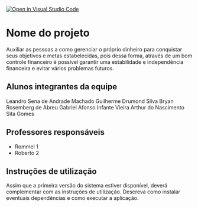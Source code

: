 [![Open in Visual Studio Code](https://classroom.github.com/assets/open-in-vscode-c66648af7eb3fe8bc4f294546bfd86ef473780cde1dea487d3c4ff354943c9ae.svg)](https://classroom.github.com/online_ide?assignment_repo_id=7699279&assignment_repo_type=AssignmentRepo)
# Nome do projeto

Auxiliar as pessoas a como gerenciar o próprio dinheiro para conquistar seus objetivos e metas estabelecidas, pois dessa forma, através de um bom controle financeiro é possível garantir uma estabilidade e independência financeira e evitar vários problemas futuros. 

## Alunos integrantes da equipe

Leandro Sena de Andrade Machado
Guilherme Drumond Silva
Bryan Rosemberg de Abreu
Gabriel Afonso Infante Vieira
Arthur do Nascimento Sita Gomes


## Professores responsáveis

* Rommel 1
* Roberto 2

## Instruções de utilização

Assim que a primeira versão do sistema estiver disponível, deverá complementar com as instruções de utilização. Descreva como instalar eventuais dependências e como executar a aplicação.
